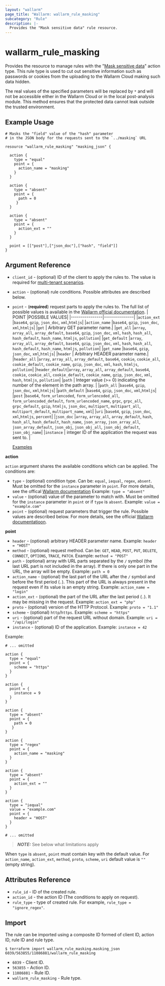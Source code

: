 ```yaml
---
layout: "wallarm"
page_title: "Wallarm: wallarm_rule_masking"
subcategory: "Rule"
description: |-
  Provides the "Mask sensitive data" rule resource.
---
```


# wallarm_rule_masking

Provides the resource to manage rules with the "[Mask sensitive data][1]" action type. This rule type is used to cut out sensitive information such as passwords or cookies from the uploading to the Wallarm Cloud making such data hidden.

The real values of the specified parameters will be replaced by `*` and will not be accessible either in the Wallarm Cloud or in the local post-analysis module. This method ensures that the protected data cannot leak outside the trusted environment.

## Example Usage

```hcl
# Masks the "field" value of the "hash" parameter
# in the JSON body for the requests sent to the `../masking` URL

resource "wallarm_rule_masking" "masking_json" {

  action {
    type = "equal"
    point = {
      action_name = "masking"
    }
  }
  
  action {
    type = "absent"
    point = {
      path = 0
     }
  }

  action {
    type = "absent"
    point = {
      action_ext = ""
    }
  }

  point = [["post"],["json_doc"],["hash", "field"]]
}

```

## Argument Reference

* `client_id` - (optional) ID of the client to apply the rules to. The value is required for [multi-tenant scenarios][2].
* `action` - (optional) rule conditions. Possible attributes are described below.
* `point` - (**required**) request parts to apply the rules to. The full list of possible values is available in the [Wallarm official documentation](https://docs.wallarm.com/user-guides/rules/request-processing/#identifying-and-parsing-the-request-parts).
  |     POINT      |POSSIBLE VALUES|
  |----------------|---------------|
  |`action_ext`    |`base64`, `gzip`, `json_doc`, `xml`,`htmljs`|
  |`action_name`   |`base64`, `gzip`, `json_doc`, `xml`,`htmljs`|
  |`get`           | Arbitrary GET parameter name.|
  |`get_all`       |`array`, `array_all`, `array_default`, `base64`, `gzip`, `json_doc`, `xml`, `hash`, `hash_all`, `hash_default`, `hash_name`, `htmljs`, `pollution`|
  |`get_default`   |`array`, `array_all`, `array_default`, `base64`, `gzip`, `json_doc`, `xml`, `hash`, `hash_all`, `hash_default`, `hash_name`, `htmljs`, `pollution`|
  |`get_name`      |`base64`, `gzip`, `json_doc`, `xml`,`htmljs`|
  |`header`        | Arbitrary HEADER parameter name.|
  |`header_all`    |`array`, `array_all`, `array_default`, `base64`, `cookie`, `cookie_all`, `cookie_default`, `cookie_name`, `gzip`, `json_doc`, `xml`, `hash`, `htmljs`, `pollution`|
  |`header_default`|`array`, `array_all`, `array_default`, `base64`, `cookie`, `cookie_all`, `cookie_default`, `cookie_name`, `gzip`, `json_doc`, `xml`, `hash`, `htmljs`, `pollution`|
  |`path`          | Integer value (>= 0) indicating the number of the element in the path array. |
  |`path_all`      |`base64`, `gzip`, `json_doc`, `xml`,`htmljs`|
  |`path_default`  |`base64`, `gzip`, `json_doc`, `xml`,`htmljs`|
  |`post`          |`base64`, `form_urlencoded`, `form_urlencoded_all`, `form_urlencoded_default`, `form_urlencoded_name`, `grpc`, `grpc_all`, `grpc_default`, `gzip`, `htmljs`, `json_doc`, `multipart`, `multipart_all`, `multipart_default`, `multipart_name`, `xml`|
  |`uri`           |`base64`, `gzip`, `json_doc`, `xml`,`htmljs`, `percent`|
  |`json_doc`   |`array`, `array_all`, `array_default`, `hash`, `hash_all`, `hash_default`, `hash_name`, `json_array`, `json_array_all`, `json_array_default`, `json_obj`, `json_obj_all`, `json_obj_default`, `json_obj_name`|
  |`instance`      | integer ID of the application the request was sent to. |

  [Examples](https://registry.terraform.io/providers/wallarm/wallarm/latest/docs/guides/point)

**action**

`action` argument shares the available conditions which can be applied. The conditions are:

* `type` - (optional) condition type. Can be: `equal`, `iequal`, `regex`, `absent`. Must be omitted for the `instance` parameter in `point`.
  For more details, see the offical [Wallarm documentation](https://docs.wallarm.com/user-guides/rules/add-rule/#condition-types)
  Example:
  `type = "absent"`
* `value` - (optional) value of the parameter to match with. Must be omitted for the `instance` parameter in `point` or if `type` is `absent`.
  Example:
  `value = "example.com"`
* `point` - (optional) request parameters that trigger the rule. Possible values are described below. For more details, see the official [Wallarm documentatioon](https://docs.wallarm.com/user-guides/rules/request-processing/#identifying-and-parsing-the-request-parts).

**point**

  * `header` - (optional) arbitrary HEADER parameter name.
  Example:
  `header = "HOST"`
  * `method` - (optional) request method. Can be: `GET`, `HEAD`, `POST`, `PUT`, `DELETE`, `CONNECT`, `OPTIONS`, `TRACE`, `PATCH`.
  Example:
  `method = "POST"`
  * `path` - (optional) array with URL parts separated by the `/` symbol (the last URL part is not included in the array). If there is only one part in the URL, the array will be empty.
  Example:
  `path = 0`
  * `action_name` - (optional) the last part of the URL after the `/` symbol and before the first period (`.`). This part of the URL is always present in the request even if its value is an empty string.
  Example:
  `action_name = "login"`
  * `action_ext` - (optional) the part of the URL after the last period (`.`). It may be missing in the request.
  Example:
  `action_ext = "php"`
  * `proto` - (optional) version of the HTTP Protocol.
  Example:
  `proto = "1.1"`
  * `scheme` - (optional) `http`/`https`.
  Example:
  `scheme = "https"` 
  * `uri` - (optional) part of the request URL without domain.
  Example:
  `uri = "/api/login"` 
  * `instance` - (optional) ID of the application.
  Example:
  `instance = 42`

Example:

  ```hcl
  # ... omitted

  action {
    type = "equal"
    point = {
      scheme = "https"
    }
  }

  action {
    point = {
      instance = 9
    }
  }
  
  action {
    type = "absent"
    point = {
      path = 0
     }
  }

  action {
    type = "regex"
    point = {
      action_name = "masking"
    }
  }

  action {
    type = "absent"
    point = {
      action_ext = ""
    }
  }

  action {
    type = "iequal"
    value = "example.com"
    point = {
      header = "HOST"
    }
  }

  # ... omitted
  ```

> **_NOTE:_**
See below what limitations apply

When `type` is `absent`, `point` must contain key with the default value. For `action_name`, `action_ext`, `method`, `proto`, `scheme`, `uri` default value is `""` (empty string).

## Attributes Reference

* `rule_id` - ID of the created rule.
* `action_id` - the action ID (The conditions to apply on request).
* `rule_type` - type of created rule. For example, `rule_type = "ignore_regex"`.

## Import

The rule can be imported using a composite ID formed of client ID, action ID, rule ID and rule type.

```
$ terraform import wallarm_rule_masking.masking_json 6039/563855/11086881/wallarm_rule_masking
```

* `6039` - Client ID.
* `563855` - Action ID.
* `11086881` - Rule ID.
* `wallarm_rule_masking` - Rule type.

[1]: https://docs.wallarm.com/user-guides/rules/sensitive-data-rule/
[2]: https://docs.wallarm.com/installation/multi-tenant/overview/
